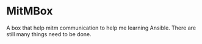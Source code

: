 # MitMBox
A box that help mitm communication to help me learning Ansible.  There are still many things need to be done.
